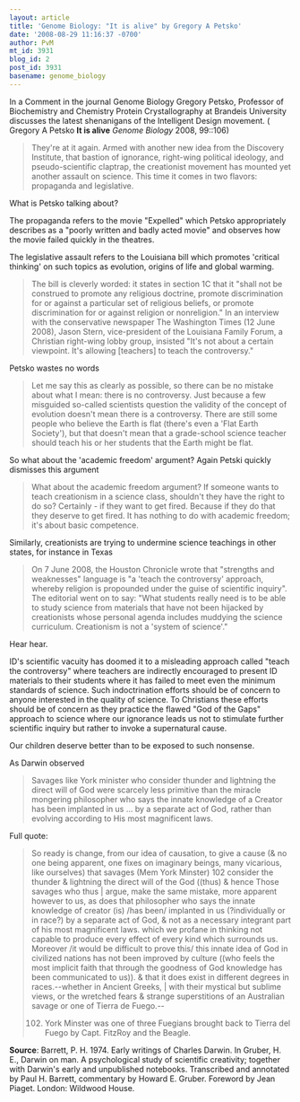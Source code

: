 ```yaml
---
layout: article
title: 'Genome Biology: "It is alive" by Gregory A Petsko'
date: '2008-08-29 11:16:37 -0700'
author: PvM
mt_id: 3931
blog_id: 2
post_id: 3931
basename: genome_biology
---
```

In a Comment in the journal Genome Biology  Gregory Petsko, Professor of Biochemistry and Chemistry Protein Crystallography at Brandeis University discusses the latest shenanigans of the Intelligent Design movement. ( Gregory A Petsko **It  is  alive**
_Genome Biology_ 2008, 99::106)

> They're at it again. Armed with another new idea from the Discovery Institute, that bastion of ignorance, right-wing political ideology, and pseudo-scientific claptrap, the creationist movement has mounted yet another assault on science. This time it comes in two flavors: propaganda and legislative.

What is Petsko talking about?

The propaganda refers to the movie "Expelled" which Petsko appropriately describes as a "poorly written and badly acted movie" and observes how the movie failed quickly in the theatres.

The legislative assault refers to the Louisiana bill which promotes 'critical thinking' on such topics as evolution, origins of life and global warming.

> The bill is cleverly worded: it states in section 1C that it "shall not be construed to promote any religious doctrine, promote discrimination for or against a particular set of religious beliefs, or promote discrimination for or against religion or nonreligion." In an interview with the conservative newspaper The Washington Times (12 June 2008), Jason Stern, vice-president of the Louisiana Family Forum, a Christian right-wing lobby group, insisted "It's not about a certain viewpoint. It's allowing \[teachers\] to teach the controversy."

Petsko wastes no words

> Let me say this as clearly as possible, so there can be no mistake about what I mean: there is no controversy. Just because a few misguided so-called scientists question the 
> validity of the concept of evolution doesn't mean there is a controversy. There are still some people who believe the  Earth is flat (there's even a 'Flat Earth Society'), but that 
> doesn't mean that a grade-school science teacher should teach his or her students that the Earth might be flat. 

So what about the 'academic freedom' argument? Again Petski quickly dismisses this argument 

> What about the academic freedom argument? If someone wants to teach creationism in a science class, shouldn't they have the right to do so? Certainly - if they want to get fired. 
> Because if they do that they deserve to get fired. It has nothing to do with academic freedom; it's about basic competence. 

Similarly, creationists are trying to undermine science teachings in other states, for instance in Texas

> On 7 June 2008, the Houston Chronicle wrote that "strengths and weaknesses" language is "a 'teach the controversy' approach, whereby religion is propounded under the guise of scientific inquiry". The editorial went on to say: "What students really need is to be able to study science from materials that have not been hijacked by creationists whose personal agenda includes muddying the science curriculum. Creationism is not a 'system of science'."

Hear hear.

ID's scientific vacuity has doomed it to a misleading approach called "teach the controversy" where teachers are indirectly encouraged to present ID materials to their students where it has failed to meet even the minimum standards of science. Such indoctrination efforts should be of concern to anyone interested in the quality of science. To Christians these efforts should be of concern as they practice the flawed  "God of the Gaps" approach to science where our ignorance leads us not to stimulate further scientific inquiry but rather to invoke a supernatural cause.

Our children deserve better than to be exposed to such nonsense.

As Darwin observed

> Savages like York minister who consider thunder and lightning the direct will of God were scarcely less primitive than the miracle mongering philosopher who says the innate knowledge of a Creator has been implanted in us ... by a separate act of God, rather than evolving according to His most magnificent laws.

Full quote:

> So ready is change, from our idea of causation, to give a cause (& no one being apparent, one fixes on imaginary beings, many vicarious, like ourselves) that savages (Mem York Minster) 102 consider the thunder & lightning the direct will of the God ((thus) & hence Those savages who thus | argue, make the same mistake, more apparent however to us, as does that philosopher who says the innate knowledge of creator (is) /has been/ implanted in us (?individually or in race?) by a separate act of God, & not as a necessary integrant part of his most magnificent laws. which we profane in thinking not capable to produce every effect of every kind which surrounds us. Moreover /it would be difficult to prove this/ this innate idea of God in civilized nations has not been improved by culture ((who feels the most implicit faith that through the goodness of God knowledge has been communicated to us)). & that it does exist in different degrees in races.--whether in Ancient Greeks, | with their mystical but sublime views, or the wretched fears & strange superstitions of an Australian savage or one of Tierra de Fuego.--
> 
> 102. York Minster was one of three Fuegians brought back to Tierra del Fuego by Capt. FitzRoy and the Beagle.

**Source**: Barrett, P. H. 1974. Early writings of Charles Darwin. In Gruber, H. E., Darwin on man. A psychological study of scientific creativity; together with Darwin's early and unpublished notebooks. Transcribed and annotated by Paul H. Barrett, commentary by Howard E. Gruber. Foreword by Jean Piaget. London: Wildwood House.
